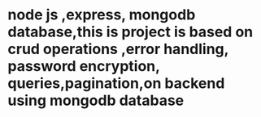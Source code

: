 # node js ,express, mongodb database,this is project is based on crud operations ,error handling, password encryption, queries,pagination,on backend using mongodb database
